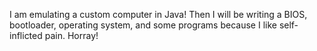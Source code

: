 I am emulating a custom computer in Java!
Then I will be writing a BIOS, bootloader, operating system, and some programs because I like self-inflicted pain. Horray!
